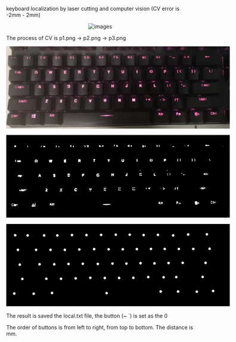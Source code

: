 keyboard localization by laser cutting and computer vision (CV error is -2mm - 2mm)

<p align='center'>
<img src='board.png' title='images' style='max-width:600px'></img>
</p>

The process of CV is p1.png -> p2.png -> p3.png

<p align='center'>
<img src='p1.png' title='images' style='max-width:600px'></img>
</p>

<p align='center'>
<img src='p2.png' title='images' style='max-width:600px'></img>
</p>

<p align='center'>
<img src='p3.png' title='images' style='max-width:600px'></img>
</p>


The result is saved the local.txt file, the button (~ \`) is set as the 0 

The order of buttons is from left to right, from top to bottom. The distance is mm.
